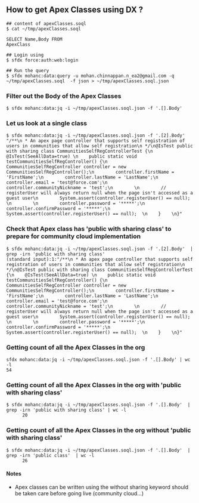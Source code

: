 ## How to get Apex Classes using DX ?

```
## content of apexClasses.soql
$ cat ~/tmp/apexClasses.soql

SELECT Name,Body FROM
ApexClass

```
```
## Login using
$ sfdx force:auth:web:login

## Run the query
$ sfdx mohanc:data:query -u mohan.chinnappan.n_ea2@gmail.com -q ~/tmp/apexClasses.soql  -f json > ~/tmp/apexClasses.soql.json

```

### Filter out the Body of the Apex Classes
```
$ sfdx mohanc:data:jq -i ~/tmp/apexClasses.soql.json -f '.[].Body'

```
### Let us look at a single class
```
$ sfdx mohanc:data:jq -i ~/tmp/apexClasses.soql.json -f '.[2].Body' 
"/**\n * An apex page controller that supports self registration of users in communities that allow self registration\n */\n@IsTest public with sharing class CommunitiesSelfRegControllerTest {\n    @IsTest(SeeAllData=true) \n    public static void testCommunitiesSelfRegController() {\n        CommunitiesSelfRegController controller = new CommunitiesSelfRegController();\n        controller.firstName = 'FirstName';\n        controller.lastName = 'LastName';\n        controller.email = 'test@force.com';\n        controller.communityNickname = 'test';\n        \n        // registerUser will always return null when the page isn't accessed as a guest user\n        System.assert(controller.registerUser() == null);    \n        \n        controller.password = '*****';\n        controller.confirmPassword = '*****';\n        System.assert(controller.registerUser() == null);  \n    }    \n}"
```

### Check that Apex class has 'public with sharing class' to prepare for community cloud implementation 
```
$ sfdx mohanc:data:jq -i ~/tmp/apexClasses.soql.json -f '.[2].Body'  | grep -irn 'public with sharing class'
(standard input):1:"/**\n * An apex page controller that supports self registration of users in communities that allow self registration\n */\n@IsTest public with sharing class CommunitiesSelfRegControllerTest {\n    @IsTest(SeeAllData=true) \n    public static void testCommunitiesSelfRegController() {\n        CommunitiesSelfRegController controller = new CommunitiesSelfRegController();\n        controller.firstName = 'FirstName';\n        controller.lastName = 'LastName';\n        controller.email = 'test@force.com';\n        controller.communityNickname = 'test';\n        \n        // registerUser will always return null when the page isn't accessed as a guest user\n        System.assert(controller.registerUser() == null);    \n        \n        controller.password = '*****';\n        controller.confirmPassword = '*****';\n        System.assert(controller.registerUser() == null);  \n    }    \n}"
```

### Getting count of all the Apex Classes in the org

```
sfdx mohanc:data:jq -i ~/tmp/apexClasses.soql.json -f '.[].Body' | wc -l
54
```

### Getting count of all the Apex Classes in the org with 'public with sharing class'
```
$ sfdx mohanc:data:jq -i ~/tmp/apexClasses.soql.json -f '.[].Body'  | grep -irn 'public with sharing class' | wc -l 
      20
```
### Getting count of all the Apex Classes in the org without 'public with sharing class'
```
$ sfdx mohanc:data:jq -i ~/tmp/apexClasses.soql.json -f '.[].Body'  | grep -irn 'public class'  | wc -l
      26

```
#### Notes
-  Apex classes can be written using the without sharing keyword should be taken care before going live (community cloud...)


